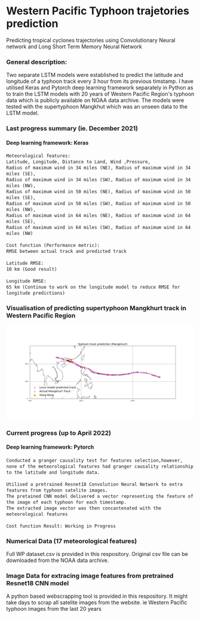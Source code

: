 # Western Pacific Typhoon trajetories prediction

Predicting tropical cyclones trajectories using Convolutionary Neural network and Long Short Term Memory Neural Network 


### General description: 

Two separate LSTM models were established to predict the latitude and longitude of a typhoon track every 3 hour from its previous timstamp. I have utilised Keras and Pytorch deep learning framework separately in Python as to train the LSTM models with 20 years of Western Pacific Region's typhoon data which is publicly available on NOAA data archive. The models were tested with the supertyphoon Mangkhut which was an unseen data to the LSTM model.

### Last progress summary (ie. December 2021)
#### Deep learning framework: Keras
```
Meteorological features: 
Latitude, Longitude, Distance to Land, Wind ,Pressure, 
Radius of maximum wind in 34 miles (NE), Radius of maximum wind in 34 miles (SE), 
Radius of maximum wind in 34 miles (SW), Radius of maximum wind in 34 miles (NW), 
Radius of maximum wind in 50 miles (NE), Radius of maximum wind in 50 miles (SE), 
Radius of maximum wind in 50 miles (SW), Radius of maximum wind in 50 miles (NW), 
Radius of maximum wind in 64 miles (NE), Radius of maximum wind in 64 miles (SE), 
Radius of maximum wind in 64 miles (SW), Radius of maximum wind in 64 miles (NW) 

Cost function (Performance metric): 
RMSE between actual track and predicted track

Latitude RMSE: 
10 km (Good result)

Longitude RMSE: 
65 km (Continue to work on the longitude model to reduce RMSE for longitude predictions)
```

### Visualisation of predicting supertyphoon Mangkhurt track in Western Pacific Region
<p align="center"><img src="Visualisation of predicting super tyhoon Mangkhurt.png"\></p>

### Current progress (up to April 2022)
#### Deep learning framework: Pytorch
```
Conducted a granger causality test for features selection,however, 
none of the meteorological features had granger causality relationship to the latitude and longitude data. 

Utilised a pretrained Resnet18 Convolution Neural Network to extra features from typhoon satelite images. 
The pretained CNN model delivered a vector representing the feature of the image of each typhoon for each timestamp. 
The extracted image vector was then concantenated with the meteorological features 

Cost function Result: Working in Progress 

```
### Numerical Data (17 meteorological features)
Full WP dataset.csv is provided in this respository. Original csv file can be downloaded from the NOAA data archive.

### Image Data for extracing image features from pretrained Resnet18 CNN model
A python based webscrapping tool is provided in this respository. It might take days to scrap all satelite images from the website. ie Western Pacific typhoon images from the last 20 years
